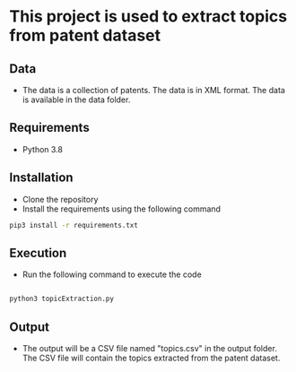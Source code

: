 # This project is used to extract topics from patent dataset

## Data

- The data is a collection of patents. The data is in XML format. The data is available in the data folder.


## Requirements

- Python 3.8

## Installation

- Clone the repository
- Install the requirements using the following command

```bash
pip3 install -r requirements.txt

```

## Execution

- Run the following command to execute the code

```bash

python3 topicExtraction.py

```

## Output
- The output will be a CSV file named "topics.csv" in the output folder. The CSV file will contain the topics extracted from the patent dataset.
    


